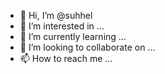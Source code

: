 - 👋 Hi, I’m @suhhel
- 👀 I’m interested in ...
- 🌱 I’m currently learning ...
- 💞️ I’m looking to collaborate on ...
- 📫 How to reach me ...

<!---
suhhel/suhhel is a ✨ special ✨ repository because its `README.md` (this file) appears on your GitHub profile.
You can click the Preview link to take a look at your changes.
--->

